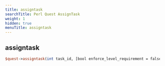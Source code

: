 ```yaml
---
title: assigntask
searchTitle: Perl Quest AssignTask
weight: 1
hidden: true
menuTitle: assigntask
---
```

## assigntask
```perl
$quest->assigntask(int task_id, [bool enforce_level_requirement = false])
```
